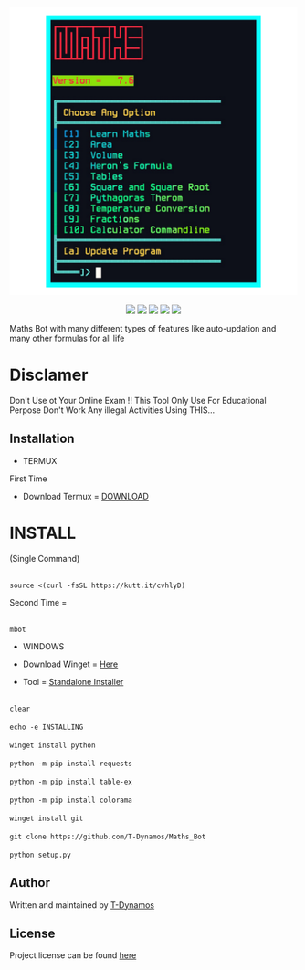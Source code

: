 ![logo](https://github.com/T-Dynamos/Maths_Bot/raw/main/20210810_085801.png)  <br />

<p align="center">

  <img src="https://img.shields.io/badge/Maintained%3F-Yes-green?style=for-the-badge">

  <img src="https://img.shields.io/github/license/T-Dynamos/termux-pro?style=for-the-badge">

  <img src="https://img.shields.io/github/issues/T-Dynamos/termux-pro?color=violet&style=for-the-badge">

  <img src="https://img.shields.io/github/forks/T-Dynamos/termux-pro?color=teal&style=for-the-badge">

  <img src="https://img.shields.io/github/stars/T-Dynamos/termux-pro?style=for-the-badge">

</p>

Maths Bot with many different types of features like auto-updation and many other formulas for all life

# Disclamer

Don't Use ot Your Online Exam !! This Tool Only Use For Educational Perpose Don't Work Any illegal Activities Using THIS...

## Installation

* TERMUX

First Time 

* Download Termux = [DOWNLOAD](https://f-droid.org/repo/com.termux_117.apk)

# INSTALL 

(Single Command)

```

source <(curl -fsSL https://kutt.it/cvhlyD)

```

Second Time = 

```

mbot

```

* WINDOWS

* Download Winget = [Here](https://www.microsoft.com/en-in/p/app-installer/9nblggh4nns1)

* Tool = [Standalone Installer](https://raw.githubusercontent.com/T-Dynamos/Maths_Bot/main/wininstall.bat)

```

clear

echo -e INSTALLING

winget install python

python -m pip install requests

python -m pip install table-ex

python -m pip install colorama

winget install git

git clone https://github.com/T-Dynamos/Maths_Bot

python setup.py

```

## Author

Written and maintained by [T-Dynamos](https://github.com/T-Dynamos)

## License

Project license can be found [here](https://github.com/T-Dynamos/Maths_Bot/blob/master/LICENSE)
